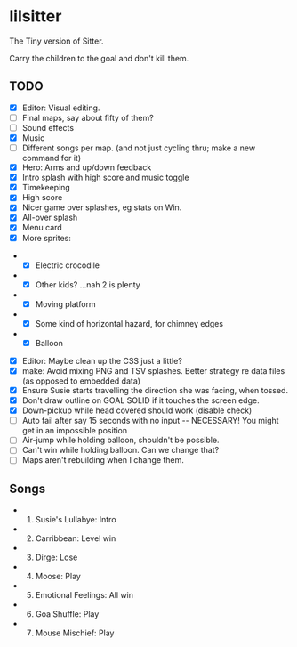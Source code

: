# lilsitter

The Tiny version of Sitter.

Carry the children to the goal and don't kill them.

## TODO

- [x] Editor: Visual editing.
- [ ] Final maps, say about fifty of them?
- [ ] Sound effects
- [x] Music
- [ ] Different songs per map. (and not just cycling thru; make a new command for it)
- [x] Hero: Arms and up/down feedback
- [x] Intro splash with high score and music toggle
- [x] Timekeeping
- [x] High score
- [x] Nicer game over splashes, eg stats on Win.
- [x] All-over splash
- [x] Menu card
- [x] More sprites:
- - [x] Electric crocodile
- - [x] Other kids? ...nah 2 is plenty
- - [x] Moving platform
- - [x] Some kind of horizontal hazard, for chimney edges
- - [x] Balloon
- [x] Editor: Maybe clean up the CSS just a little?
- [x] make: Avoid mixing PNG and TSV splashes. Better strategy re data files (as opposed to embedded data)
- [x] Ensure Susie starts travelling the direction she was facing, when tossed.
- [x] Don't draw outline on GOAL SOLID if it touches the screen edge.
- [x] Down-pickup while head covered should work (disable check)
- [ ] Auto fail after say 15 seconds with no input -- NECESSARY! You might get in an impossible position
- [ ] Air-jump while holding balloon, shouldn't be possible.
- [ ] Can't win while holding balloon. Can we change that?
- [ ] Maps aren't rebuilding when I change them.

## Songs

- 001. Susie's Lullabye: Intro
- 002. Carribbean: Level win
- 003. Dirge: Lose
- 004. Moose: Play
- 005. Emotional Feelings: All win
- 006. Goa Shuffle: Play
- 007. Mouse Mischief: Play

